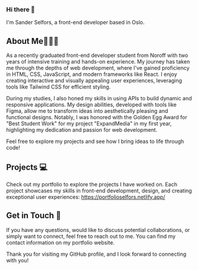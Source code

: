 ### Hi there 👋

I'm Sander Selfors, a front-end developer based in Oslo.

## About Me🙋🏻‍♂️

As a recently graduated front-end developer student from Noroff with two years of intensive training and hands-on experience. My journey has taken me through the depths of web development, where I've gained proficiency in HTML, CSS, JavaScript, and modern frameworks like React. I enjoy creating interactive and visually appealing user experiences, leveraging tools like Tailwind CSS for efficient styling.

During my studies, I also honed my skills in using APIs to build dynamic and responsive applications. My design abilities, developed with tools like Figma, allow me to transform ideas into aesthetically pleasing and functional designs. Notably, I was honored with the Golden Egg Award for "Best Student Work" for my project "ExpandMedia" in my first year, highlighting my dedication and passion for web development.

Feel free to explore my projects and see how I bring ideas to life through code!

## Projects 💻

Check out my portfolio to explore the projects I have worked on. Each project showcases my skills in front-end development, design, and creating exceptional user experiences: https://portfolioselfors.netlify.app/

## Get in Touch 📧

If you have any questions, would like to discuss potential collaborations, or simply want to connect, feel free to reach out to me. You can find my contact information on my portfolio website.

Thank you for visiting my GitHub profile, and I look forward to connecting with you!


